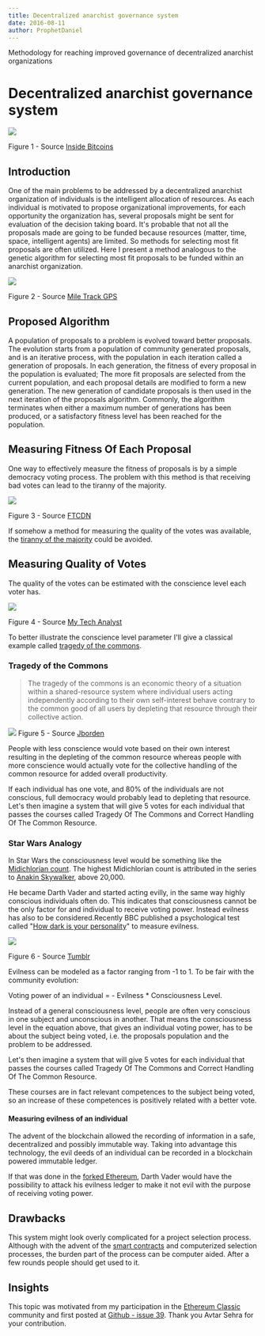 ```yaml
---
title: Decentralized anarchist governance system
date: 2016-08-11
author: ProphetDaniel
---
```


Methodology for reaching improved governance of decentralized anarchist organizations

# Decentralized anarchist governance system


![](http://insidebitcoins.com/wp-content/uploads/2014/10/CryptoAnarchy-Logo.jpg)

Figure 1 - Source [Inside Bitcoins](http://insidebitcoins.com/)


## Introduction

One of the main problems to be addressed by a decentralized anarchist organization of individuals is the intelligent allocation of resources. As each individual is motivated to propose organizational improvements, for each opportunity the organization has, several proposals might be sent for evaluation of the decision taking board. It's probable that not all the proposals made are going to be funded because resources (matter, time, space, intelligent agents) are limited. So methods for selecting most fit proposals are often utilized. Here I present a method analogous to the genetic algorithm for selecting most fit proposals to be funded within an anarchist organization.

![](https://miletrackgps.com/wp-content/uploads/2014/08/dna.jpg)

Figure 2 - Source [Mile Track GPS](https://miletrackgps.com/)

## Proposed Algorithm

A population of proposals to a problem is evolved toward better proposals. The evolution starts from a population of community generated proposals, and is an iterative process, with the population in each iteration called a generation of proposals. In each generation, the fitness of every proposal in the population is evaluated; The more fit proposals are selected from the current population, and each proposal details are modified to form a new generation. The new generation of candidate proposals is then used in the next iteration of the proposals algorithm. Commonly, the algorithm terminates when either a maximum number of generations has been produced, or a satisfactory fitness level has been reached for the population.

## Measuring Fitness Of Each Proposal

One way to effectively measure the fitness of proposals is by a simple democracy voting process. The problem with this method is that receiving bad votes can lead to the tiranny of the majority.

![](http://t1.ftcdn.net/jpg/00/48/00/52/400_F_48005278_ll3uog4WdeW3maZ11URbnw3wXBsr9xUl.jpg)

Figure 3 - Source [FTCDN](http://t1.ftcdn.net/)


If somehow a method for measuring the quality of the votes was available, the [tiranny of the majority](https://en.wikipedia.org/wiki/Tyranny_of_the_majority) could be avoided.

## Measuring Quality of Votes

The quality of the votes can be estimated with the conscience level each voter has.

![](http://www.mytechanalyst.net/wp-content/uploads/2014/02/CustomerSatChecklist-Depositphotos_4351613_xs.jpg)

Figure 4 - Source [My Tech Analyst](http://www.mytechanalyst.net/)


To better illustrate the conscience level parameter I'll give a classical example called [tragedy of the commons](https://en.wikipedia.org/wiki/Tragedy_of_the_commons).

### Tragedy of the Commons


>The tragedy of the commons is an economic theory of a situation within a shared-resource system where individual users acting independently according to their own self-interest behave contrary to the common good of all users by depleting that resource through their collective action.

![](http://i.imgur.com/I6EL2xy.jpg)
Figure 5 - Source [Jborden](http://www.jborden.com/)


People with less conscience would vote based on their own interest resulting in the depleting of the common resource whereas people with more conscience would actually vote for the collective handling of the common resource for added overall productivity.

If each individual has one vote, and 80% of the individuals are not conscious, full democracy would probably lead to depleting that resource. Let's then imagine a system that will give 5 votes for each individual that passes the courses called Tragedy Of The Commons and Correct Handling Of The Common Resource.

### Star Wars Analogy

In Star Wars the consciousness level would be something like the [Midichlorian count](http://starwars.wikia.com/wiki/Midi-chlorian). The highest Midichlorian count is attributed in the series to [Anakin Skywalker](http://starwars.wikia.com/wiki/Anakin_Skywalker), above 20,000.

He became Darth Vader and started acting evilly, in the same way highly conscious individuals often do. This indicates that consciousness cannot be the only factor for and individual to receive voting power. Instead evilness has also to be considered.Recently BBC published a psychological test called "[How dark is your personality](http://www.bbc.com/future/story/20151123-how-dark-is-your-personality)" to measure evilness.

![](https://secure.static.tumblr.com/73d934c53ee607bed6434d88063fdccf/iotazsv/MlJnhmz4c/tumblr_static_tumblr_static_9et8m7056cws88wc04wsgcssk_640.jpg)

Figure 6 - Source [Tumblr](https://www.tumblr.com/)


Evilness can be modeled as a factor ranging from -1 to 1.
 To be fair with the community evolution:

Voting power of an individual = - Evilness * Consciousness Level.

Instead of a general consciousness level, people are often very conscious in one subject and unconscious in another. That means the consciousness level in the equation above, that gives an individual voting power, has to be about the subject being voted, i.e. the proposals population and the problem to be addressed.

Let's then imagine a system that will give 5 votes for each individual that passes the courses called Tragedy Of The Commons and Correct Handling Of The Common Resource.

These courses are in fact relevant competences to the subject being voted, so an increase of these competences is positively related with a better vote.

#### Measuring evilness of an individual

The advent of the blockchain allowed the recording of information in a safe, decentralized and possibly immutable way. Taking into advantage this technology, the evil deeds of an individual can be recorded in a blockchain powered immutable ledger.

If that was done in the [forked Ethereum](https://www.ethereum.org/), Darth Vader would have the possibility to attack his evilness ledger to make it not evil with the purpose of receiving voting power.

## Drawbacks

This system might look overly complicated for a project selection process. Although with the advent of the [smart contracts](http://szabo.best.vwh.net/smart_contracts_idea.html) and computerized selection processes, the burden part of the process can be computer aided. After a few rounds people should get used to it.

## Insights

This topic was motivated from my participation in the [Ethereum Classic](https://ethereumclassic.org/) community and first posted at [Github - issue 39](https://github.com/ethereumclassic/README/issues/39). Thank you Avtar Sehra for your contribution.